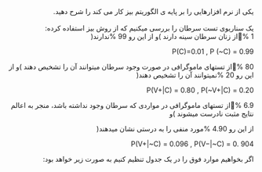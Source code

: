 <div dir="rtl">
یکی از نرم افزارهایی را بر پایه ی الگوریتم بیز کار می کند را شرح دهید.
</div>
<br/>
<div dir="rtl">
  یک سناریوی تست سرطان را بررسی میکنیم که از روش بیز استفاده کرده:
<br/>
% 1از زنان سرطان سینه دارند )و از این رو 99 %ندارند(

P(C)=0.01 , P (~C) = 0.99

% 80از تستهای ماموگرافی در صورت وجود سرطان میتوانند آن را تشخیص دهند )و از این رو 20 %نمیتوانند آن را 
تشخیص دهند(

P(V+|C) = 0.80 , P(~V+|C) = 0.20

% 6.9از تستهای ماموگرافی در مواردی که سرطان وجود نداشته باشد، منجر به اعالم نتایج مثبت نادرست میشوند )و 

از این رو 4.90 %مورد منفی را به درستی نشان میدهند(

P(V+|~C) = 0.096 , P(V−|~C) = 0. 904 

اگر بخواهیم موارد فوق را در یک جدول تنظیم کنیم به صورت زیر خواهد بود:


</div>